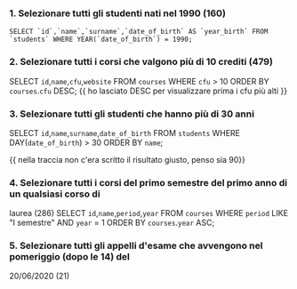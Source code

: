 ### 1. Selezionare tutti gli studenti nati nel 1990 (160)

    SELECT `id`,`name`,`surname`,`date_of_birth` AS `year_birth` FROM `students` WHERE YEAR(`date_of_birth`) = 1990;

### 2. Selezionare tutti i corsi che valgono più di 10 crediti (479)

SELECT `id`,`name`,`cfu`,`website` FROM `courses` WHERE `cfu` > 10 ORDER BY `courses`.`cfu` DESC;
{{ ho lasciato DESC per visualizzare prima i cfu più alti }}

### 3. Selezionare tutti gli studenti che hanno più di 30 anni

SELECT `id`,`name`,`surname`,`date_of_birth` FROM `students` WHERE DAY(`date_of_birth`) > 30 ORDER BY `name`;

{{ nella traccia non c'era scritto il risultato giusto, penso sia 90}}

### 4. Selezionare tutti i corsi del primo semestre del primo anno di un qualsiasi corso di

laurea (286)
SELECT `id`,`name`,`period`,`year` FROM `courses` WHERE `period` LIKE "I semestre" AND `year` = 1 ORDER BY `courses`.`year` ASC;

### 5. Selezionare tutti gli appelli d'esame che avvengono nel pomeriggio (dopo le 14) del

20/06/2020 (21)
